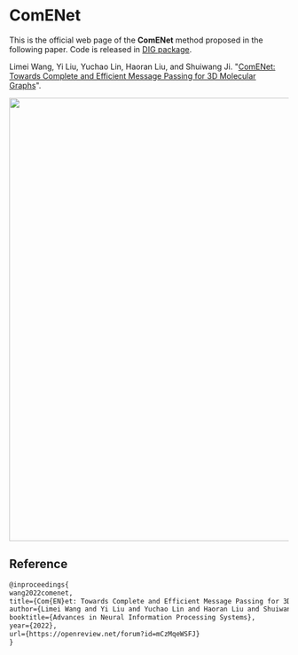 # ComENet

This is the official web page of the **ComENet** method proposed in the following paper. Code is released in [DIG package](https://github.com/divelab/DIG/tree/dig-stable/dig/threedgraph/method/comenet).

Limei Wang, Yi Liu, Yuchao Lin, Haoran Liu, and Shuiwang Ji. "[ComENet: Towards Complete and Efficient Message Passing for 3D Molecular Graphs](https://openreview.net/forum?id=mCzMqeWSFJ)".

<p align="center">
<img src="https://github.com/divelab/AIRS/blob/main/OpenMol/ComENet/assets/comenet.png" width="800" class="center" alt=""/>
    <br/>
</p>

## Reference
```latex
@inproceedings{
wang2022comenet,
title={Com{EN}et: Towards Complete and Efficient Message Passing for 3D Molecular Graphs},
author={Limei Wang and Yi Liu and Yuchao Lin and Haoran Liu and Shuiwang Ji},
booktitle={Advances in Neural Information Processing Systems},
year={2022},
url={https://openreview.net/forum?id=mCzMqeWSFJ}
}
```